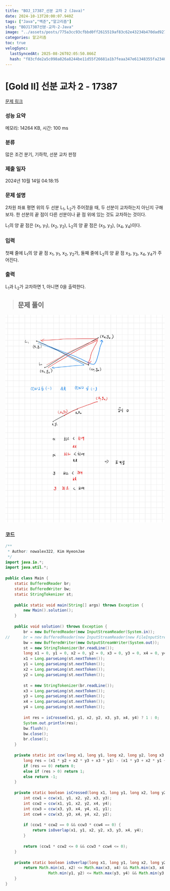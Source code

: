 ```yaml
---
title: "BOJ_17387_선분 교차 2 (Java)"
date: 2024-10-13T20:00:07.940Z
tags: ["Java","백준","알고리즘"]
slug: "BOJ17387선분-교차-2-Java"
image: "../assets/posts/775a3cc93cfbbd0ff2615519af83c62e43234b470dad9270fc4817cebcb4c76f.png"
categories: 알고리즘
toc: true
velogSync:
  lastSyncedAt: 2025-08-26T02:05:50.866Z
  hash: "f83cfde2a5c098a826a8244be11d55f26681a1b7feaa347e61348355fa2340ca"
---
```


# [Gold II] 선분 교차 2 - 17387 

[문제 링크](https://www.acmicpc.net/problem/17387) 

### 성능 요약

메모리: 14264 KB, 시간: 100 ms

### 분류

많은 조건 분기, 기하학, 선분 교차 판정

### 제출 일자

2024년 10월 14일 04:18:15

### 문제 설명

<p>2차원 좌표 평면 위의 두 선분 L<sub>1</sub>, L<sub>2</sub>가 주어졌을 때, 두 선분이 교차하는지 아닌지 구해보자. 한 선분의 끝 점이 다른 선분이나 끝 점 위에 있는 것도 교차하는 것이다.</p>

<p>L<sub>1</sub>의 양 끝 점은 (x<sub>1</sub>, y<sub>1</sub>), (x<sub>2</sub>, y<sub>2</sub>), L<sub>2</sub>의 양 끝 점은 (x<sub>3</sub>, y<sub>3</sub>), (x<sub>4</sub>, y<sub>4</sub>)이다.</p>

### 입력 

 <p>첫째 줄에 L<sub>1</sub>의 양 끝 점 x<sub>1</sub>, y<sub>1</sub>, x<sub>2</sub>, y<sub>2</sub>가, 둘째 줄에 L<sub>2</sub>의 양 끝 점 x<sub>3</sub>, y<sub>3</sub>, x<sub>4</sub>, y<sub>4</sub>가 주어진다.</p>

### 출력 

 <p>L<sub>1</sub>과 L<sub>2</sub>가 교차하면 1, 아니면 0을 출력한다.</p>

> ## 문제 풀이

![](/assets/posts/775a3cc93cfbbd0ff2615519af83c62e43234b470dad9270fc4817cebcb4c76f.png)

### 코드
```java
/**
 * Author: nowalex322, Kim HyeonJae
 */
import java.io.*;
import java.util.*;

public class Main {
	static BufferedReader br;
	static BufferedWriter bw;
	static StringTokenizer st;

	public static void main(String[] args) throws Exception {
		new Main().solution();
	}

	public void solution() throws Exception {
		br = new BufferedReader(new InputStreamReader(System.in));
//		br = new BufferedReader(new InputStreamReader(new FileInputStream("input.txt")));
		bw = new BufferedWriter(new OutputStreamWriter(System.out));
		st = new StringTokenizer(br.readLine());
		long x1 = 0, y1 = 0, x2 = 0, y2 = 0, x3 = 0, y3 = 0, x4 = 0, y4 = 0;
		x1 = Long.parseLong(st.nextToken());
		y1 = Long.parseLong(st.nextToken());
		x2 = Long.parseLong(st.nextToken());
		y2 = Long.parseLong(st.nextToken());

		st = new StringTokenizer(br.readLine());
		x3 = Long.parseLong(st.nextToken());
		y3 = Long.parseLong(st.nextToken());
		x4 = Long.parseLong(st.nextToken());
		y4 = Long.parseLong(st.nextToken());

		int res = isCrossed(x1, y1, x2, y2, x3, y3, x4, y4) ? 1 : 0;
		System.out.println(res);
		bw.flush();
		bw.close();
		br.close();
	}

	private static int ccw(long x1, long y1, long x2, long y2, long x3, long y3) {
		long res = (x1 * y2 + x2 * y3 + x3 * y1) - (x1 * y3 + x2 * y1 + x3 * y2);
		if (res == 0) return 0;
		else if (res > 0) return 1;
		else return -1;
	}

	private static boolean isCrossed(long x1, long y1, long x2, long y2, long x3, long y3, long x4, long y4) {
		int ccw1 = ccw(x1, y1, x2, y2, x3, y3);
		int ccw2 = ccw(x1, y1, x2, y2, x4, y4);
		int ccw3 = ccw(x3, y3, x4, y4, x1, y1);
		int ccw4 = ccw(x3, y3, x4, y4, x2, y2);
		
		if (ccw1 * ccw2 == 0 && ccw3 * ccw4 == 0) {
	        return isOverlap(x1, y1, x2, y2, x3, y3, x4, y4);
	    }

		return (ccw1 * ccw2 <= 0 && ccw3 * ccw4 <= 0);
	}

	private static boolean isOverlap(long x1, long y1, long x2, long y2, long x3, long y3, long x4, long y4) {
		return Math.min(x1, x2) <= Math.max(x3, x4) && Math.min(x3, x4) <= Math.max(x1, x2) &&
		           Math.min(y1, y2) <= Math.max(y3, y4) && Math.min(y3, y4) <= Math.max(y1, y2);
	}
}

```

